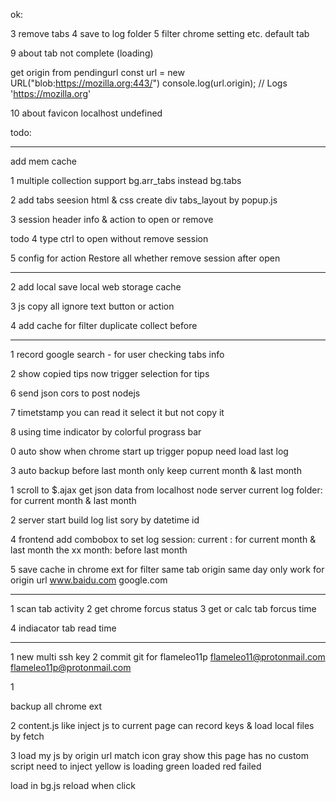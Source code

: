 ok:

3 remove tabs
4 save to log folder
5 filter chrome setting etc. default tab




9 about  tab not complete (loading)

  get origin from pendingurl
  const url = new URL("blob:https://mozilla.org:443/")
  console.log(url.origin); // Logs 'https://mozilla.org'

10 about favicon
   localhost
   undefined

todo:


------------------

add mem cache

1 multiple collection support
  bg.arr_tabs instead bg.tabs

2 add tabs seesion html & css
  create div tabs_layout by popup.js

3 session header
  info & action to open or remove

todo
4 type ctrl to open without remove session

5 config
  for action Restore all
  whether remove session after open


------------------


2 add local save
  local web storage cache

3  js copy all
  ignore text button or action

4 add cache for filter duplicate collect before

------------------

1 record google search -
  for user checking tabs info

2 show copied tips
  now trigger selection for tips







6 send json cors to post nodejs

7 timetstamp
  you can read it 
  select it 
  but not copy it

8 using time indicator
  by colorful prograss bar





0 auto show when chrome start up
  trigger popup need load last log
	


3 auto backup before last month
  only keep current month & last month

1 scroll to $.ajax get json data
  from localhost node server
  current log folder: for current month & last month


2 server start build log list
  sory by datetime id

4 frontend add combobox to set log session:
	current : for current month & last month
	the xx month: before last month

5 save cache in chrome ext
  for filter same tab origin same day
  only work for origin url
  www.baidu.com
  google.com



--------------------------


1 scan tab activity
2 get chrome forcus status
3 get or calc tab forcus time

4 indiacator tab read time


--------------------------

1 new multi ssh key
2 commit git for
	flameleo11p
	flameleo11@protonmail.com
	flameleo11p@protonmail.com



1

backup all chrome ext

2
content.js like inject js to current page
can record keys
& load local files by fetch

3 load my js by origin url match
icon gray show this page has no custom script need to inject
yellow is loading
green loaded
red failed


load in bg.js
reload when click